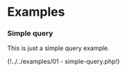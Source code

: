 # Examples

### Simple query

This is just a simple query example.

{!../../examples/01 - simple-query.php!}
